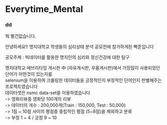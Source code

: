 # Everytime_Mental
### dd
뭐 별건없습니다.

안녕하세요!! 명지대학교 학생들의 심리상태 분석 공모전에 참가하게된 빡준입니다

공모주제 : 빅데이터를 활용한 명지인의 심리와 정신건강에 대한 탐구

명지대학교 에브리타임 게시판 中 (자유게시판, 우울게시판)에서 가장많이 사용되었던 단어가 어떤것이 있는지를 <br>
selenium을 이용하여 크롤링한 데이터들을 긍정적인지 부정적인 단어인지 판별해주는 프로젝트였습니다 <br>
데이터셋은 nsmc data-set을 이용하였습니다<br>
-> 영화리뷰중 영화당 100개의 리뷰<br>
-> 데이터의 개수 : 200,000개(Train : 150,000, Test : 50,000)<br>
-> 1점 ~ 10점 사이의 평점중 중립적인 평점 (5~8점)을 제외하고 분류<br>
-> 부정 1 ~ 4 / 긍정 9 ~ 10<br>
